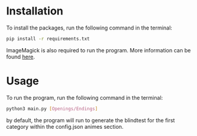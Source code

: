 # Installation

To install the packages, run the following command in the terminal:

```bash
pip install -r requirements.txt
```

ImageMagick is also required to run the program. More information can be found [here](https://imagemagick.org/script/download.php).

# Usage

To run the program, run the following command in the terminal:

```bash
python3 main.py [Openings/Endings]
```

by default, the program will run to generate the blindtest for the first category within the config.json animes section.